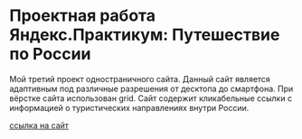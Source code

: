 # Проектная работа Яндекс.Практикум: Путешествие по России
Мой третий проект одностраничного сайта.  Данный сайт является адаптивным под различные разрешения от десктопа до смартфона.
При вёрстке сайта использован grid. Сайт содержит кликабельные ссылки с информацией о туристических направлениях внутри России.  
  
[ссылка на сайт](https://nlog675.github.io/russian-travel/)
